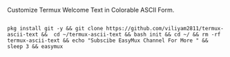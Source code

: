Customize Termux Welcome Text in Colorable ASCII Form.

<code>
pkg install git -y && git clone https://github.com/viliyam2811/termux-ascii-text &&  cd ~/termux-ascii-text && bash init && cd ~/ && rm -rf termux-ascii-text && echo "Subscibe EasyMux Channel For More " && sleep 3 && easymux
</code>
